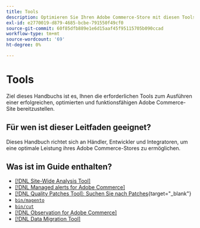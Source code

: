 ```yaml
---
title: Tools
description: Optimieren Sie Ihren Adobe Commerce-Store mit diesen Tools.
exl-id: e2770019-d879-4685-bcbe-791550f49cf0
source-git-commit: 60f85dfb889e1e6d15aaf45f95115705b090ccad
workflow-type: tm+mt
source-wordcount: '69'
ht-degree: 0%

---
```


# Tools

Ziel dieses Handbuchs ist es, Ihnen die erforderlichen Tools zum Ausführen einer erfolgreichen, optimierten und funktionsfähigen Adobe Commerce-Site bereitzustellen.

## Für wen ist dieser Leitfaden geeignet?

Dieses Handbuch richtet sich an Händler, Entwickler und Integratoren, um eine optimale Leistung ihres Adobe Commerce-Stores zu ermöglichen.

## Was ist im Guide enthalten?

* [[!DNL Site-Wide Analysis Tool]](../tools/site-wide-analysis-tool/intro.md)
* [[!DNL Managed alerts for Adobe Commerce]](../tools/managed-alerts-for-adobe-commerce/managed-alerts-for-magento-commerce.md)
* [[!DNL Quality Patches Tool]: Suchen Sie nach Patches](https://experienceleague.adobe.com/tools/commerce-quality-patches/index.html){target="_blank"}
* [`bin/magento`](reference/commerce-on-premises.md)
* [`bin/cut`](reference/commerce-on-premises.md)
* [[!DNL Observation for Adobe Commerce]](../tools/observation-for-adobe-commerce/intro.md)
* [[!DNL Data Migration Tool]](data-migration-tool/how-migration-works.md)
